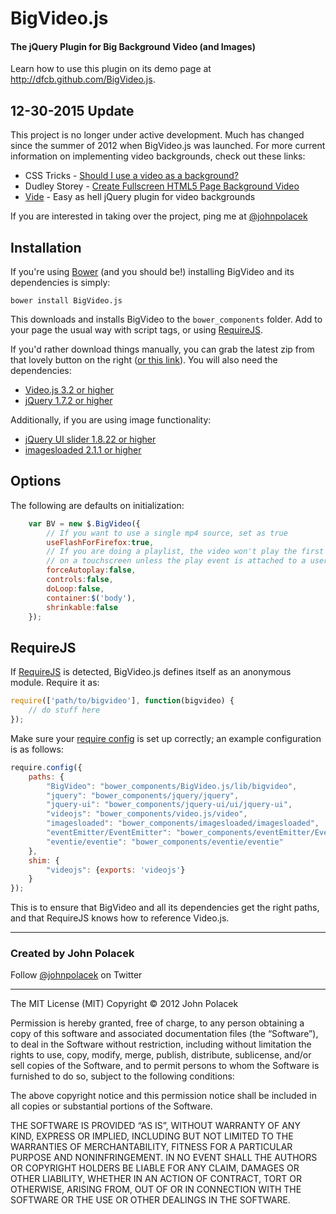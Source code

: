 # BigVideo.js
#### The jQuery Plugin for Big Background Video (and Images)
Learn how to use this plugin on its demo page at <http://dfcb.github.com/BigVideo.js>.

## 12-30-2015 Update
This project is no longer under active development. Much has changed since the summer of 2012 when BigVideo.js was launched. For more current information on implementing video backgrounds, check out these links:

- CSS Tricks - [Should I use a video as a background?](https://css-tricks.com/should-i-use-a-video-as-a-background/)
- Dudley Storey - [Create Fullscreen HTML5 Page Background Video](http://thenewcode.com/777/Create-Fullscreen-HTML5-Page-Background-Video)
- [Vide](http://vodkabears.github.io/vide/) - Easy as hell jQuery plugin for video backgrounds

If you are interested in taking over the project, ping me at <a href="https://twitter.com/johnpolacek">@johnpolacek</a></p>


## Installation
If you're using [Bower](http://bower.io) (and you should be!) installing BigVideo and its dependencies is simply:

```
bower install BigVideo.js
```

This downloads and installs BigVideo to the ``bower_components`` folder. Add to your page the usual way with script tags, or using [RequireJS](#requirejs).

If you'd rather download things manually, you can grab the latest zip from that lovely button on the right ([or this link](https://github.com/dfcb/BigVideo.js/archive/master.zip)). You will also need the dependencies:

* [Video.js 3.2 or higher](http://www.videojs.com/)
* [jQuery 1.7.2 or higher](http://jquery.com/download)

Additionally, if you are using image functionality:
* [jQuery UI slider 1.8.22 or higher](http://jqueryui.com/download/#!components=1110000000000000100000000000000000)
* [imagesloaded 2.1.1 or higher](http://desandro.github.io/imagesloaded/) 

## Options
The following are defaults on initialization:
``` js
    var BV = new $.BigVideo({
        // If you want to use a single mp4 source, set as true
        useFlashForFirefox:true,
        // If you are doing a playlist, the video won't play the first time
        // on a touchscreen unless the play event is attached to a user click
        forceAutoplay:false,
        controls:false,
        doLoop:false,
        container:$('body'),
        shrinkable:false
    });
```

## RequireJS
If [RequireJS](http://requirejs.org/) is detected, BigVideo.js defines itself as an anonymous module. Require it as:

```javascript
require(['path/to/bigvideo'], function(bigvideo) {
	// do stuff here
});
```

Make sure your [require config](http://requirejs.org/docs/api.html#config) is set up correctly; an example configuration is as follows:

```javascript
require.config({
	paths: {
		"BigVideo": "bower_components/BigVideo.js/lib/bigvideo",
		"jquery": "bower_components/jquery/jquery",
		"jquery-ui": "bower_components/jquery-ui/ui/jquery-ui",
		"videojs": "bower_components/video.js/video",
		"imagesloaded": "bower_components/imagesloaded/imagesloaded",
		"eventEmitter/EventEmitter": "bower_components/eventEmitter/EventEmitter",
		"eventie/eventie": "bower_components/eventie/eventie"
	},
	shim: {
		"videojs": {exports: 'videojs'}
	}
});
```

This is to ensure that BigVideo and all its dependencies get the right paths, and that RequireJS knows how to reference Video.js.

* * *
### Created by John Polacek 
Follow [@johnpolacek](https://twitter.com/johnpolacek) on Twitter


* * *
The MIT License (MIT)
Copyright © 2012 John Polacek

Permission is hereby granted, free of charge, to any person obtaining a copy of this software and associated documentation files (the “Software”), to deal in the Software without restriction, including without limitation the rights to use, copy, modify, merge, publish, distribute, sublicense, and/or sell copies of the Software, and to permit persons to whom the Software is furnished to do so, subject to the following conditions:

The above copyright notice and this permission notice shall be included in all copies or substantial portions of the Software.

THE SOFTWARE IS PROVIDED “AS IS”, WITHOUT WARRANTY OF ANY KIND, EXPRESS OR IMPLIED, INCLUDING BUT NOT LIMITED TO THE WARRANTIES OF MERCHANTABILITY, FITNESS FOR A PARTICULAR PURPOSE AND NONINFRINGEMENT. IN NO EVENT SHALL THE AUTHORS OR COPYRIGHT HOLDERS BE LIABLE FOR ANY CLAIM, DAMAGES OR OTHER LIABILITY, WHETHER IN AN ACTION OF CONTRACT, TORT OR OTHERWISE, ARISING FROM, OUT OF OR IN CONNECTION WITH THE SOFTWARE OR THE USE OR OTHER DEALINGS IN THE SOFTWARE.
